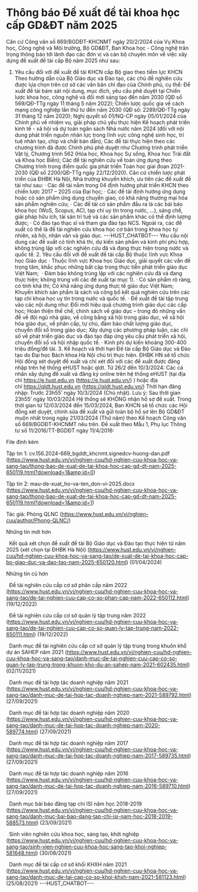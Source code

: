 # Thông báo Đề xuất đề tài khoa học cấp GD&amp;ĐT năm 2025

Căn cứ Công văn số 669/BGDĐT-KHCNMT ngày 20/2/2024 của Vụ Khoa học, Công nghệ và Môi trường, Bộ GD&amp;ĐT, Ban Khoa học - Công nghệ trân trọng thông báo tới lãnh đạo các đơn vị và cán bộ chuyên môn về việc xây dựng đề xuất đề tài cấp Bộ năm 2025 như sau:
1. Yêu cầu đối với đề xuất đề tài KHCN cấp Bộ giao theo tiềm lực KHCN
Theo hướng dẫn của Bộ Giáo dục và Đào tạo, các chủ đề nghiên cứu được lựa chọn trên cơ sở các văn bản chỉ đạo của Chính phủ, cụ thể:
Đề xuất đề tài bám sát nội dung, mục đích, yêu cầu phê duyệt tại Chiến lược khoa học, công nghệ và đổi mới sáng tạo đến năm 2030 (QĐ số 569/QĐ-TTg ngày 11 tháng 5 năm 2022); Chiến lược quốc gia về cách mạng công nghiệp lần thứ tư đến năm 2030 (QĐ số: 2289/QĐ-TTg ngày 31 tháng 12 năm 2020); Nghị quyết số 01/NQ-CP ngày 05/01/2024 của Chính phủ về nhiệm vụ, giải pháp chủ yếu thực hiện Kế hoạch phát triển kinh tế - xã hội và dự toán ngân sách Nhà nước năm 2024 (đối với nội dung phát triển nguồn nhân lực trong lĩnh vực công nghệ sinh học, trí tuệ nhân tạo, chip và chất bán dẫn);
Các đề tài thực hiện theo các chương trình đã được Chính phủ phê duyệt như Chương trình phát triển Vật lý, Chương trình 562 (Hóa học, Khoa học Sự sống, Khoa học Trái đất và Khoa học Biển); Các đề tài nghiên cứu về toán ứng dụng theo Chương trình trọng điểm quốc gia phát triển Toán học giai đoạn 2021-2030 (QĐ số 2200/QĐ-TTg ngày 22/12/2020). Căn cứ chiến lược phát triển của ĐHBK Hà Nội, Nhà trường khuyến khích, ưu tiên các đề xuất đề tài như sau:
· Các đề tài nằm trong 04 định hướng phát triển KHCN theo chiến lược 2017 – 2025 của Đại học;
· Các đề tài định hướng ứng dụng hoặc có sản phẩm ứng dụng chuyển giao, có khả năng thương mại hóa sản phẩm nghiên cứu;
· Các đề tài có sản phẩm đầu ra là các bài báo khoa học (WoS, Scopus, ACI, tạp chí uy tín trong nước, ...), sáng chế, giải pháp hữu ích, tài sản trí tuệ và các sản phẩm khác có thể định lượng được;
· Có đào tạo thạc sĩ và tham gia đào tạo NCS. Ngoài ra, các đề xuất có thể là đề tài nghiên cứu khoa học cơ bản trong khoa học tự nhiên, xã hội, nhân văn và giáo dục. 
 ---HUST_CHATBOT---
Yêu cầu nội dung các đề xuất có tính khả thi, dự kiến sản phẩm và kinh phí phù hợp, không trùng lặp với các nghiên cứu đã và đang thực hiện trong nước và quốc tế. 2. Yêu cầu đối với đề xuất đề tài cấp Bộ thuộc lĩnh vực Khoa học Giáo dục
· Thuộc lĩnh vực Khoa học Giáo dục, giải quyết các vấn đề trọng tâm, khắc phục những bất cập trong thực tiễn phát triển giáo dục Việt Nam; 
· Đảm bảo không trùng lặp với các nghiên cứu đã và đang thực hiện; không trùng với các đề xuất tại mục 1). · Có sản phẩm rõ ràng, có tính khả thi; Có khả năng ứng dụng thực tế giáo dục Việt Nam; Khuyến khích sản phẩm là sách và công bố kết quả nghiên cứu trên các tạp chí khoa học uy tín trong nước và quốc tế. · Đề xuất đề tài tập trung vào các nội dung như: Đổi mới hiệu quả chương trình giáo dục các cấp học; Hoàn thiện thể chế, chính sách về giáo dục – trong đó những vấn đề về đội ngũ nhà giáo, về công bằng xã hội trong giáo dục, về xã hội hóa giáo dục, về phân cấp, tự chủ, đảm bảo chất lượng giáo dục, chuyển đổi số trong giáo dục; Xây dựng các phương pháp luận, các chỉ số về phát triển giáo dục và đào tạo đáp ứng yêu cầu phát triển xã hội, chuyển đổi số và hội nhập quốc tế. · Kinh phí dự kiến khoảng 300-400 triệu đồng/đề tài. 3. Kế hoạch và thời hạn
Đề tài cấp Bộ Giáo dục và Đào tạo do Đại học Bách khoa Hà Nội chủ trì thực hiện. ĐHBK HN sẽ tổ chức Hội đồng xét duyệt đề xuất và chỉ xét đối với các đề xuất được đăng nhập trên hệ thống eHUST hoặc qldt. Từ 26/2 đến 10/3/2024: Các cá nhân xây dựng đề xuất và đăng ký online trên hệ thống eHUST (tại địa chỉ https://e.hust.edu.vn (https://e.hust.edu.vn/) ) hoặc địa chỉ https://qldt.hust.edu.vn (https://qldt.hust.edu.vn/)
Thời hạn đăng nhập: Trước 23h55’ ngày 10/3/2024 (Chủ nhật). Lưu ý: Sau thời gian 23h55’ ngày 10/03/2024 Hệ thống sẽ KHÔNG nhận hồ sơ đề xuất. Trong thời gian từ 12/03/2024 đến 15/03/2024, Ban KHCN sẽ tổ chức các Hội đồng xét duyệt, chỉnh sửa đề xuất và gửi toàn bộ hồ sơ lên Bộ GD&amp;ĐT muộn nhất trong ngày 21/03/2024 (Thứ năm) theo Kế hoạch Công văn số 669/BGDĐT-KHCNMT nêu trên. Đề xuất theo Mẫu 1, Phụ lục Thông tư số 11/2016/TT-BGDĐT ngày 11/4/2016:

 File đính kèm

Tập tin 1: cv.156.2024-669_bgddt_khcnmt.signedcv-huong-dan.pdf (https://www.hust.edu.vn/vi/nghien-cuu/hd-nghien-cuu-khoa-hoc-va-sang-tao/thong-bao-de-xuat-de-tai-khoa-hoc-cap-gd-dt-nam-2025-650119.html?download=1&amp;id=0)

</iframe>

Tập tin 2: mau-de-xuat_ho-va-ten_don-vi-2025.docx (https://www.hust.edu.vn/vi/nghien-cuu/hd-nghien-cuu-khoa-hoc-va-sang-tao/thong-bao-de-xuat-de-tai-khoa-hoc-cap-gd-dt-nam-2025-650119.html?download=1&amp;id=1)

</iframe>

Tác giả: Phòng QLNC (https://www.hust.edu.vn/vi/nghien-cuu/author/Phong-QLNC/)

Những tin mới hơn

 
Kết quả xét chọn đề xuất đề tài Bộ Giáo dục và Đào tạo thực hiện từ năm 2025 (xét chọn tại ĐHBK Hà Nội) (https://www.hust.edu.vn/vi/nghien-cuu/hd-nghien-cuu-khoa-hoc-va-sang-tao/de-xuat-de-tai-khoa-hoc-cap-bo-giao-duc-va-dao-tao-nam-2025-650120.html)
(01/04/2024)

Những tin cũ hơn

 
Đề tài nghiên cứu cấp cơ sở phân cấp năm 2022 (https://www.hust.edu.vn/vi/nghien-cuu/hd-nghien-cuu-khoa-hoc-va-sang-tao/de-tai-nghien-cuu-cap-co-so-phan-cap-nam-2022-650112.html)
(19/12/2022)

 
Đề tài nghiên cứu cấp cơ sở quản lý tập trung năm 2022 (https://www.hust.edu.vn/vi/nghien-cuu/hd-nghien-cuu-khoa-hoc-va-sang-tao/de-tai-nghien-cuu-cap-co-so-quan-ly-tap-trung-nam-2022-650111.html)
(19/12/2022)

 
Danh mục đề tài nghiên cứu cấp cơ sở quản lý tập trung trong khuôn khổ dự án SAHEP năm 2021 (https://www.hust.edu.vn/vi/nghien-cuu/hd-nghien-cuu-khoa-hoc-va-sang-tao/danh-muc-de-tai-nghien-cuu-cap-co-so-quan-ly-tap-trung-trong-khuon-kho-du-an-sahep-nam-2021-602435.html)
(02/11/2021)

 
Danh mục đề tài hợp tác doanh nghiệp năm 2021 (https://www.hust.edu.vn/vi/nghien-cuu/hd-nghien-cuu-khoa-hoc-va-sang-tao/danh-muc-de-tai-hop-tac-doanh-nghiep-nam-2021-589792.html)
(27/09/2021)

 
Danh mục đề tài hợp tác doanh nghiệp năm 2020 (https://www.hust.edu.vn/vi/nghien-cuu/hd-nghien-cuu-khoa-hoc-va-sang-tao/danh-muc-de-tai-hop-tac-doanh-nghiep-nam-2020-589774.html)
(27/09/2021)

 
Danh mục đề tài hợp tác doanh nghiệp năm 2017 (https://www.hust.edu.vn/vi/nghien-cuu/hd-nghien-cuu-khoa-hoc-va-sang-tao/danh-muc-de-tai-hop-tac-doanh-nghiep-nam-2017-589735.html)
(27/09/2021)

 
Danh mục đề tài hợp tác doanh nghiệp năm 2016 (https://www.hust.edu.vn/vi/nghien-cuu/hd-nghien-cuu-khoa-hoc-va-sang-tao/danh-muc-de-tai-hop-tac-doanh-nghiep-nam-2016-589710.html)
(27/09/2021)

 
Danh mục bài báo đăng tạp chí ISI năm học 2018-2019 (https://www.hust.edu.vn/vi/nghien-cuu/hd-nghien-cuu-khoa-hoc-va-sang-tao/danh-muc-bai-bao-dang-tap-chi-isi-nam-hoc-2018-2019-588573.html)
(23/09/2021)

 
Sinh viên nghiên cứu khoa học, sáng tạo, khởi nghiệp (https://www.hust.edu.vn/vi/nghien-cuu/hd-nghien-cuu-khoa-hoc-va-sang-tao/sinh-vien-nghien-cuu-khoa-hoc-sang-tao-khoi-nghiep-581648.html)
(30/08/2021)

 
Danh mục đề tài cấp cơ sở khối KHXH năm 2021 (https://www.hust.edu.vn/vi/nghien-cuu/hd-nghien-cuu-khoa-hoc-va-sang-tao/danh-muc-de-tai-cap-co-so-khoi-khxh-nam-2021-581123.html)
(25/08/2021) 
 ---HUST_CHATBOT---